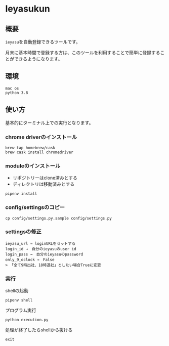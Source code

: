 # Ieyasukun
## 概要
`ieyasu`を自動登録できるツールです。

月末に基本時間で登録する方は、このツールを利用することで簡単に登録することができるようになります。

## 環境
```
mac os
python 3.8
```

## 使い方
基本的にターミナル上での実行となります。

### chrome driverのインストール
```
brew tap homebrew/cask
brew cask install chromedriver
```

### moduleのインストール
* リポジトリーはclone済みとする
* ディレクトリは移動済みとする
```
pipenv install 
```

### config/settingsのコピー
```
cp config/settings.py.sample config/settings.py
```
### settingsの修正
```
ieyasu_url → loginURLをセットする
login_id →　自分のieyasuのuser id
login_pass →　自分のieyasuのpassword
only_9_oclock →　False
> 「全て9時出社、18時退社」としたい場合Trueに変更
```

### 実行
shellの起動
```
pipenv shell
```

プログラム実行
```
python execution.py
```

処理が終了したらshellから抜ける
```
exit
```

